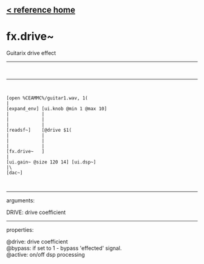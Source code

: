 [< reference home](ceammc_lib.html)
---

# fx.drive~


Guitarix drive effect

---

<br>


---


```


[open %CEAMMC%/guitar1.wav, 1(
|
[expand_env] [ui.knob @min 1 @max 10]
|            |
|            |
|            |
[readsf~]    [@drive $1(
|            |
|            |
|            |
[fx.drive~   ]
|
[ui.gain~ @size 120 14] [ui.dsp~]
|\
[dac~]

            
```

---
arguments:

DRIVE: drive
            coefficient<br>

---
properties:

@drive: drive
            coefficient<br>
@bypass: if set to 1 - bypass
            &#39;effected&#39; signal.<br>
@active: on/off dsp
            processing<br>

